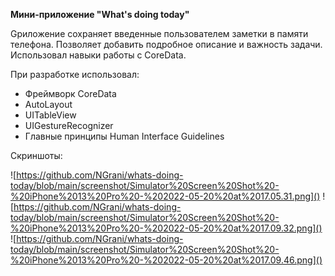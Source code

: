 **Мини-приложение "What's doing today"**

   Gриложение сохраняет введенные пользователем заметки в памяти телефона. Позволяет добавить подробное описание и важность задачи. Использовал навыки работы с CoreData.

При разработке использовал:
* Фреймворк СoreData
* AutoLayout
* UITableView
* UIGestureRecognizer
* Главные принципы Human Interface Guidelines


Скриншоты:

![https://github.com/NGrani/whats-doing-today/blob/main/screenshot/Simulator%20Screen%20Shot%20-%20iPhone%2013%20Pro%20-%202022-05-20%20at%2017.05.31.png]()
![https://github.com/NGrani/whats-doing-today/blob/main/screenshot/Simulator%20Screen%20Shot%20-%20iPhone%2013%20Pro%20-%202022-05-20%20at%2017.09.32.png]()
![https://github.com/NGrani/whats-doing-today/blob/main/screenshot/Simulator%20Screen%20Shot%20-%20iPhone%2013%20Pro%20-%202022-05-20%20at%2017.09.46.png]()


